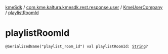 [kmeSdk](../../index.md) / [com.kme.kaltura.kmesdk.rest.response.user](../index.md) / [KmeUserCompany](index.md) / [playlistRoomId](./playlist-room-id.md)

# playlistRoomId

`@SerializedName("playlist_room_id") val playlistRoomId: `[`String`](https://kotlinlang.org/api/latest/jvm/stdlib/kotlin/-string/index.html)`?`